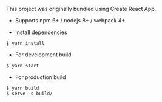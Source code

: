 This project was originally bundled using Create React App.

- Supports npm 6+ / nodejs 8+ / webpack 4+

- Install dependencies
```
$ yarn install
```

- For development build
```
$ yarn start
```

- For production build
```
$ yarn build
$ serve -s build/
```
